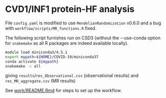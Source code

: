 # CVD1/INF1 protein-HF analysis

File `config.yaml` is modified to use `MendelianRandomization` v0.6.0 and a bug with `workflow/scripts/MR_functions.R` fixed.

The following script furnishes run on CSD3 (without the --use-conda option for `snakemake` as all R packages are indeed available locally).

```bash
module load miniconda3/4.5.1
export mypath=${HOME}/COVID-19/miniconda37
conda activate ${mypath}
snakemake -c all
```

giving `results`/`res_Observational.csv` (observational results) and `res_MR_aggregate.csv` (MR results)

See [work/README.Rmd](work/README.Rmd) for steps to set up the workflow.
